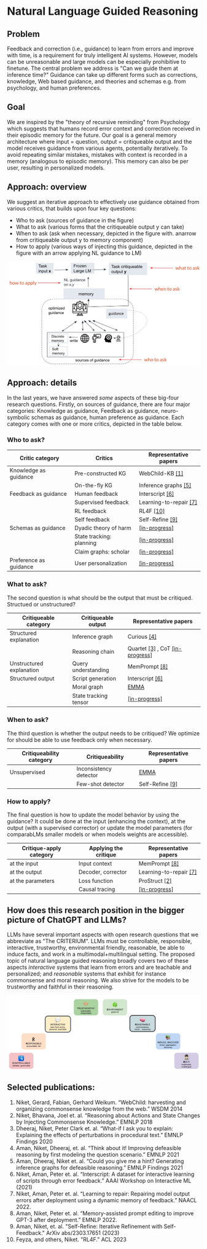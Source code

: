 # Natural Language Guided Reasoning


## Problem
Feedback and correction (i.e., guidance) to learn from errors and improve with time, is a requirement for truly intelligent AI systems. However, models can be unreasonable and large models can be especially prohibitive to finetune. The central problem we address is "Can we guide them at inference time?" Guidance can take up different forms such as corrections, knowledge, Web based guidance, and theories and schemas e.g. from psychology, and human preferences. 

## Goal
We are inspired by the "theory of recursive reminding" from Psychology which suggests that humans record error context and correction received in their episodic memory for the future. Our goal is a general memory architecture where input = question, output = critiqueable output and the model receives guidance from various agents, potentially iteratively. To avoid repeating similar mistakes, mistakes with context is recorded in a memory (analogous to episodic memory). This memory can also be per user, resulting in personalized models.

## Approach: overview
We suggest an iterative approach to effectively use guidance obtained from various critics, that builds upon four key questions:
- Who to ask (sources of guidance in the figure)
- What to ask (various forms that the critiqueable output y can take)
- When to ask (ask when necessary, depicted in the figure with. anarrow from critiqueable output y to memory component)
- How to apply (various ways of injecting this guidance, depicted in the figure with an arrow applying NL guidance to LM)


![NL Guided Reasoning](https://raw.githubusercontent.com/nikett/about/main/nl-guided-reasoning-annotated.jpg)


## Approach: details
In the last years, we have answered _some_ aspects of these big-four research questions. Firstly, on sources of guidance, there are four major categories: Knowledge as guidance, Feedback as guidance, neuro-symbolic schemas as guidance, human preference as guidance. Each category comes with one or more critics, depicted in the table below. 

### Who to ask?
|Critic category        | Critics                 | Representative papers     |
|---                    |---                      |---                        |
|Knowledge as guidance  |Pre-constructed KG       | WebChild-KB [[1]](https://www.mpi-inf.mpg.de/departments/databases-and-information-systems/research/yago-naga/commonsense/webchild)       |
|                       |On-the-fly KG            | Inference graphs [[5]](https://aclanthology.org/2021.findings-acl.456.pdf)  |
|Feedback as guidance   |Human feedback           | Interscript [[6]](https://www.semanticscholar.org/paper/Interscript%3A-A-dataset-for-interactive-learning-of-Tandon-Madaan/07d5bba7d2bc511c88eb143a926d3c297298ad15) |
|                       |Supervised feedback      | Learning-to-repair [[7]](https://aclanthology.org/2022.findings-naacl.26/)|
|                       |RL feedback              | RL4F [[10]](https://niket.tandon.info)   |
|                       |Self feedback            | Self-Refine [[9]](https://selfrefine.info/)      |
|Schemas as guidance    |Dyadic theory of harm    | [[in-progress]](https://github.com/allenai/emma/tree/dev)        |
|                       |State tracking: planning | [[in-progress]](https://github.com/allenai/openpi_v2)           |
|                       |Claim graphs: scholar    | [[in-progress]](https://github.com/nikett/claimgraph)           |
|Preference as guidance |User personalization     | [[in-progress]](https://niket.tandon.info)           |




### What to ask?
The second question is what should be the output that must be critiqued. Structued or unstructured? 

|Critiqueable category    | Critiqueable output     | Representative papers  |
|---                      |---                      |---                     |
|Structured explanation   | Inference graph         | Curious [[4]](https://aclanthology.org/2021.emnlp-main.508/)  |
|                         | Reasoning chain         | Quartet [[3]](https://aclanthology.org/2020.findings-emnlp.300.pdf) , CoT [[in-progress]](https://niket.tandon.info) |
|Unstructured explanation | Query understanding     | MemPrompt [[8]](https://memprompt.com) | 
|Structured output        | Script generation       | Interscript [[6]](https://www.semanticscholar.org/paper/Interscript%3A-A-dataset-for-interactive-learning-of-Tandon-Madaan/07d5bba7d2bc511c88eb143a926d3c297298ad15) |
|                         | Moral graph             | [EMMA](https://github.com/nikett/emma) |
|                         | State tracking tensor   | [[in-progress]](https://github.com/allenai/openpi_v2)         |




### When to ask?
The third question is whether the output needs to be critiqued? We optimize for should be able to use feedback only when necessary. 

|Critiqueability category | Critiqueability       | Representative papers |
|---                      |---                    |---                    |
|Unsupervised             | Inconsistency detector| [EMMA](https://github.com/nikett/emma)| 
|                         | Few-shot detector     | Self-Refine [[9]](https://selfrefine.info/) |



### How to apply?
The final question is how to update the model behavior by using the guidance? It could be done at the input (enhancing the context), at the output (with a supervised corrector) or update the model parameters (for comparabLMs  smaller models or when models weights are accessible).

|Critique-apply category | Applying the critique | Representative papers  |
|---                     |---                    |---                     |
|at the input            | Input context         | MemPrompt [[8]](https://memprompt.com) | 
|at the output           | Decoder, corrector    | Learning-to-repair [[7]](https://aclanthology.org/2022.findings-naacl.26/) |
|at the parameters       | Loss function         | ProStruct [[2]](https://aclanthology.org/D18-1006.pdf) |
|                        | Causal tracing        | [[in-progress]](https://niket.tandon.info) |


## How does this research position in the bigger picture of ChatGPT and LLMs?
LLMs have several important aspects with open research questions that we abbreviate as "The CRITERIUM". LLMs must be controllable, responsible, interactive, trustworthy, environmental friendly, reasonable, be able to induce facts, and work in a multimodal+multilingual setting. The proposed topic of natural language guided reasoning broadly covers two of these aspects *interactive* systems that learn from errors and are teachable and personalized; and *reasonable* systems that exhibit for instance commonsense and moral reasoning. We also strive for the models to be trustworthy and faithful in their reasoning.

![Bigger landscape](https://raw.githubusercontent.com/nikett/about/main/criterium-annotated.jpg)



## Selected publications:
1. Niket, Gerard, Fabian, Gerhard Weikum. “WebChild: harvesting and organizing commonsense knowledge from the web.” WSDM 2014
2. Niket, Bhavana, Joel et. al. “Reasoning about Actions and State Changes by Injecting Commonsense Knowledge.” EMNLP 2018
3. Dheeraj, Niket, Peter Clark et. al. “What-if I ask you to explain: Explaining the effects of perturbations in procedural text.” EMNLP Findings 2020
4. Aman, Niket, Dheeraj, et. al. “Think about it! Improving defeasible reasoning by first modeling the question scenario.” EMNLP 2021
5. Aman, Dheeraj, Niket et. al. “Could you give me a hint? Generating inference graphs for defeasible reasoning.” EMNLP Findings 2021
6. Niket, Aman, Peter et. al. “Interscript: A dataset for interactive learning of scripts through error feedback.” AAAI Workshop on Interactive ML (2021)
7. Niket, Aman, Peter et. al. “Learning to repair: Repairing model output errors after deployment using a dynamic memory of feedback.” NAACL 2022.
8. Aman, Niket, Peter et. al. “Memory-assisted prompt editing to improve GPT-3 after deployment.” EMNLP 2022.
9. Aman, Niket, et. al. "Self-Refine: Iterative Refinement with Self-Feedback." ArXiv abs/2303.17651 (2023)
10. Feyza, and others, Niket. "RL4F." ACL 2023

